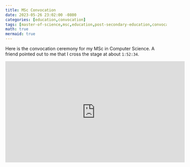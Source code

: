 ```yaml
---
title: MSc Convocation
date: 2023-05-26 23:02:00 -0800
categories: [education,convocation]
tags: [master-of-science,msc,education,post-secondary-education,convocation]
math: true
mermaid: true
---
```


Here is the convocation ceremony for my MSc in Computer Science. A friend pointed out to me that I cross the stage at about `1:52:34`.

<iframe width="560" height="315" src="https://www.youtube.com/embed/M1gnMCGhBZc" title="YouTube video player" frameborder="0" allow="accelerometer; autoplay; clipboard-write; encrypted-media; gyroscope; picture-in-picture; web-share" allowfullscreen></iframe>
